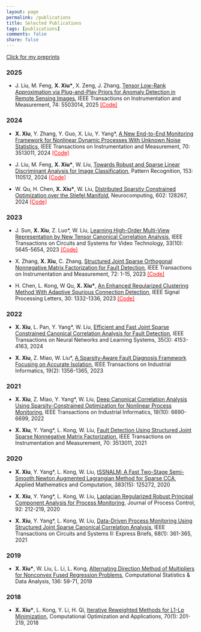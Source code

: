 ```yaml
---
layout: page
permalink: /publications
title: Selected Publications
tags: [publications]
comments: false
share: false
---
```


<a href="https://arxiv.org/search/?query=xiu%2C+xianchao&searchtype=all&abstracts=show&order=-announced_date_first&size=50" class="textlink" target="_blank"> Click for my preprints </a> <br>


### 2025

* J. Liu, M. Feng, <b>X. Xiu*</b>, X. Zeng, J. Zhang, <a href="https://ieeexplore.ieee.org/document/10935754" class="textlink" target="_blank">Tensor Low-Rank Approximation via Plug-and-Play Priors for Anomaly Detection in Remote Sensing Images</a>, IEEE Transactions on Instrumentation and Measurement, 74: 5503014, 2025 <a href="https://github.com/xianchaoxiu/PnP-TLRA" class="textlink" target="_blank" style="color: red;">[Code]</a>


### 2024

* <b>X. Xiu</b>, Y. Zhang, Y. Guo, X. Liu, Y. Yang*, <a href="https://ieeexplore.ieee.org/abstract/document/10464356" class="textlink" target="_blank">A New End-to-End Monitoring Framework for Nonlinear Dynamic Processes With Unknown Noise Statistics</a>, IEEE Transactions on Instrumentation and Measurement, 70: 3513011, 2024 <a href="https://github.com/xianchaoxiu/DRNN" class="textlink" target="_blank" style="color: red;">[Code]</a>
  
* J. Liu, M. Feng, <b>X. Xiu*</b>, W. Liu, <a href="https://www.sciencedirect.com/science/article/abs/pii/S0031320324002632" class="textlink" target="_blank">Towards Robust and Sparse Linear Discriminant Analysis for Image Classification</a>, Pattern Recognition, 153: 110512, 2024 <a href="https://github.com/EMXlight/RSLDAplus" class="textlink" target="_blank" style="color: red;">[Code]</a>
  
* W. Qu, H. Chen, <b>X. Xiu*</b>, W. Liu, <a href="https://www.sciencedirect.com/science/article/abs/pii/S0925231224010385" class="textlink" target="_blank">Distributed Sparsity Constrained Optimization over the Stiefel Manifold</a>, Neurocomputing, 602: 128267, 2024 <a href="https://github.com/wtqu/DREAM" class="textlink" target="_blank" style="color: red;">[Code]</a>


### 2023

* J. Sun, <b>X. Xiu</b>, Z. Luo*, W. Liu, <a href="https://ieeexplore.ieee.org/abstract/document/10091146" class="textlink" target="_blank">Learning High-Order Multi-View Representation by New Tensor Canonical Correlation Analysis</a>, IEEE Transactions on Circuits and Systems for Video Technology, 33(10): 5645-5654, 2023  <a href="https://github.com/xianchaoxiu/TCCA" class="textlink" target="_blank" style="color: red;">[Code]</a>
  
* X. Zhang, <b>X. Xiu</b>, C. Zhang, <a href="https://ieeexplore.ieee.org/abstract/document/10036023" class="textlink" target="_blank">Structured Joint Sparse Orthogonal Nonnegative Matrix Factorization for Fault Detection</a>, IEEE Transactions on Instrumentation and Measurement, 72: 1-15, 2023  <a href="https://github.com/xianchaoxiu/SJSONMF" class="textlink" target="_blank" style="color: red;">[Code]</a>

* H. Chen, L. Kong, W Qu, <b>X. Xiu*</b>, <a href="https://ieeexplore.ieee.org/abstract/document/10252040" class="textlink" target="_blank">An Enhanced Regularized Clustering Method With Adaptive Spurious Connection Detection</a>, IEEE Signal Processing Letters, 30: 1332-1336, 2023 <a href="https://github.com/xianchaoxiu/SJSONMF" class="textlink" target="_blank" style="color: red;">[Code]</a>


### 2022

* <b>X. Xiu</b>, L. Pan, Y. Yang*, W. Liu, <a href="https://ieeexplore.ieee.org/document/9887978" class="textlink" target="_blank">Efficient and Fast Joint Sparse Constrained Canonical Correlation Analysis for Fault Detection</a>, IEEE Transactions on Neural Networks and Learning Systems, 35(3): 4153-4163, 2024

* <b>X. Xiu</b>, Z. Miao, W. Liu*, <a href="https://ieeexplore.ieee.org/abstract/document/9788040" class="textlink" target="_blank">A Sparsity-Aware Fault Diagnosis Framework Focusing on Accurate Isolation</a>, IEEE Transactions on Industrial Informatics, 19(2): 1356-1365, 2023 


### 2021

* <b>X. Xiu</b>, Z. Miao, Y. Yang*, W. Liu, <a href="https://ieeexplore.ieee.org/document/9583864" class="textlink" target="_blank">Deep Canonical Correlation Analysis Using Sparsity-Constrained Optimization for Nonlinear Process Monitoring</a>, IEEE Transactions on Industrial Informatics, 18(10): 6690-6699, 2022

* <b>X. Xiu</b>, Y. Yang*, L. Kong, W. Liu, <a href="https://ieeexplore.ieee.org/abstract/document/9381237" class="textlink" target="_blank">Fault Detection Using Structured Joint Sparse Nonnegative Matrix Factorization</a>, IEEE Transactions on Instrumentation and Measurement, 70: 3513011, 2021 



### 2020

* <b>X. Xiu</b>, Y. Yang*, L. Kong, W. Liu, <a href="https://www.sciencedirect.com/science/article/abs/pii/S0096300320302411" class="textlink" target="_blank">tSSNALM: A Fast Two-Stage Semi-Smooth Newton Augmented Lagrangian Method for Sparse CCA</a>, Applied Mathematics and Computation, 383(15): 125272, 2020 

* <b>X. Xiu</b>, Y. Yang*, L. Kong, W. Liu, <a href="https://www.sciencedirect.com/science/article/abs/pii/S095915242030247X" class="textlink" target="_blank">Laplacian Regularized Robust Principal Component Analysis for Process Monitoring</a>, Journal of Process Control, 92: 212-219, 2020

* <b>X. Xiu</b>, Y. Yang*, L. Kong, W. Liu, <a href="https://ieeexplore.ieee.org/abstract/document/9068308/" class="textlink" target="_blank">Data-Driven Process Monitoring Using Structured Joint Sparse Canonical Correlation Analysis</a>, IEEE Transactions on Circuits and Systems II: Express Briefs, 68(1): 361-365, 2021



### 2019

* <b>X. Xiu*</b>, W. Liu, L. Li, L. Kong, <a href="https://www.sciencedirect.com/science/article/abs/pii/S0167947319300039" class="textlink" target="_blank">Alternating Direction Method of Multipliers for Nonconvex Fused Regression Problems</a>, Computational Statistics & Data Analysis, 136: 59-71, 2019 



### 2018

* <b>X. Xiu*</b>, L. Kong, Y. Li, H. Qi, <a href="https://link.springer.com/article/10.1007/s10589-017-9977-7" class="textlink" target="_blank">Iterative Reweighted Methods for L1-Lp Minimization</a>, Computational Optimization and Applications, 70(1): 201-219, 2018

